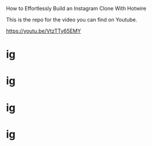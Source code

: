 How to Effortlessly Build an Instagram Clone With Hotwire

This is the repo for the video you can find on Youtube.

https://youtu.be/VtzTTy65EMY
# ig
# ig
# ig
# ig
